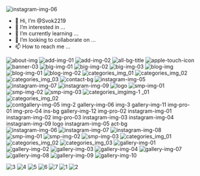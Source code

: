 ![instagram-img-06](https://user-images.githubusercontent.com/113424072/190114953-01f84773-aef8-47e8-a74a-dfbf34396c6a.jpg)
- 👋 Hi, I’m @Svok2219
- 👀 I’m interested in ...
- 🌱 I’m currently learning ...
- 💞️ I’m looking to collaborate on ...
- 📫 How to reach me ...

<!---
Svok2219/Svok2219 is a ✨ special ✨ repository because its `README.md` (this file) appears on your GitHub profile.
You can click the Preview link to take a look at your changes.
--->

![about-img](https://user-images.githubusercontent.com/113424072/190114217-da09c663-bed7-4d3f-8c09-94378be4f4b8.jpg)
![add-img-01](https://user-images.githubusercontent.com/113424072/190114245-d8c3a8a6-fa52-434b-9d08-7a7ae1fa2647.jpg)
![add-img-02](https://user-images.githubusercontent.com/113424072/190114260-bf3a6d80-cb44-4fd0-80aa-bb3bd8f3a4d6.jpg)
![all-bg-title](https://user-images.githubusercontent.com/113424072/190114296-b09ee076-2d5c-4893-8a38-277731bb4463.jpg)
![apple-touch-icon](https://user-images.githubusercontent.com/113424072/190114319-e2a59480-8c01-4bda-9cbb-b0bc39e7a1dc.png)
![banner-03](https://user-images.githubusercontent.com/113424072/190114408-08500cb1-c46b-4e47-a5e4-9b70a0baee03.jpg)
![big-img-01](https://user-images.githubusercontent.com/113424072/190114433-504b281f-6b87-4d59-baa8-41b62c552fff.jpg)
![big-img-02](https://user-images.githubusercontent.com/113424072/190114445-9aca2616-1f06-4412-9617-5356aaf426c5.jpg)
![big-img-03](https://user-images.githubusercontent.com/113424072/190114451-6be78e1c-3836-4f65-9ba8-d349c4b9e5ad.jpg)
![blog-img](https://user-images.githubusercontent.com/113424072/190114467-8f7fc66d-007d-44f3-a4f5-99dfc5d9b8c0.jpg)
![blog-img-01](https://user-images.githubusercontent.com/113424072/190114473-d4aeba28-6b0a-4856-9090-b2f72ae97d11.jpg)
![blog-img-02](https://user-images.githubusercontent.com/113424072/190114483-8094e7f7-2385-41c8-a6e7-44e49fd0d884.jpg)
![categories_img_01](https://user-images.githubusercontent.com/113424072/190114506-aa6571f0-93be-404e-a90f-b8c08dcfde5d.jpg)
![categories_img_02](https://user-images.githubusercontent.com/113424072/190114511-3527ae9e-40e0-429a-ac04-48b8aacb0d86.jpg)
![categories_img_03](https://user-images.githubusercontent.com/113424072/190114516-2737e158-0852-4ff3-8d26-764e940bd6a8.jpg)
![contact-bg](https://user-images.githubusercontent.com/113424072/190114524-17d3302d-5e7b-421f-b27e-4c078d00a95c.jpg)
![instagram-img-05](https://user-images.githubusercontent.com/113424072/190114933-b2a4b862-b4de-4224-b9fd-59c8425053d6.jpg)
![instagram-img-07](https://user-images.githubusercontent.com/113424072/190115010-1c5ff58a-58c5-44bb-880d-af3ef10b7d22.jpg)
![instagram-img-09](https://user-images.githubusercontent.com/113424072/190115042-5d5599c2-31b9-4d7c-a540-b531c697b09b.jpg)
![logo](https://user-images.githubusercontent.com/113424072/190115073-ddb4170c-1fda-4398-93ed-275d3d454eb4.png)
![smp-img-01](https://user-images.githubusercontent.com/113424072/190115102-9c0f5efd-b36c-4159-b081-057f8b998be5.jpg)
![smp-img-02](https://user-images.githubusercontent.com/113424072/190115116-4a08308d-4595-4b16-bf97-15848110d904.jpg)
![smp-img-03](https://user-images.githubusercontent.com/113424072/190115163-1fd89c60-8412-4120-b8b0-0b14d42ba063.jpg)
![categories_img![img-1](https://user-images.githubusercontent.com/113424072/190115943-6e9a9e21-7216-4f63-a30f-049f949fa3ab.jpg)
_01](https://user-images.githubusercontent.com/113424072/190115175-640600ed-4cc4-4abf-8249-c68262b25dc4.jpg)
![categories_img_02](https://user-images.githubusercontent.com/113424072/190115192-04cc4c7a-02a7-4fc9-9e3a-d46fd738055e.jpg)
![cont![gallery-img-05](https://user-images.githubusercontent.com/113424072/190115948-5ef2bb2d-0be1-431f-8c11-d35389f2783a.jpg)
![img-2](https://user-images.githubusercontent.com/113424072/190115958-2a0bba10-9621-4224-a72f-ba294e6c7f67.jpg)
![gallery-img-06](https://user-images.githubusercontent.com/113424072/190115961-64979d73-cc46-45a1-9f67-5cc3cc75c0ab.jpg)
![img-3](https://user-images.githubusercontent.com/113424072/190115973-9dde27cc-61e4-4c54-a5f5-3fab3fe8fc01.jpg)
![gallery-img-11](https://user-images.githubusercontent.com/113424072/190115976-3720b302-11e9-4240-8093-c194acf6d30d.jpg)
![img-pro-01](https://user-images.githubusercontent.com/113424072/190115986-44268aa4-d179-4ca3-8a09-3b412163ee14.jpg)
![img-pro-04](https://user-images.githubusercontent.com/113424072/190116010-03a4f93d-03c6-4598-962e-b5fd411d73f8.jpg)
![ins-bg](https://user-images.githubusercontent.com/113424072/190116019-a7551b50-8063-4740-b307-87ffe5763176.jpg)
![gallery-img-12](https://user-images.githubusercontent.com/113424072/190116029-47e475f8-6bb1-480b-b57e-de385f69c2a5.jpg)
![img-pro-02](https://user-images.githubusercontent.com/113424072/190116041-f055d416-a331-4882-8bc4-9601f9fcd61f.jpg)
![instagram-img-01](https://user-images.githubusercontent.com/113424072/190116049-616b847c-6010-4227-b7bf-2832a6cbde0e.jpg)
![instagram-img-02](https://user-images.githubusercontent.com/113424072/190116054-b318ff86-10ad-4f1e-857f-e8d69f5f6804.jpg)
![img-pro-03](https://user-images.githubusercontent.com/113424072/190116056-a384707f-89c2-496d-823f-a656e10b2335.jpg)
![instagram-img-03](https://user-images.githubusercontent.com/113424072/190116065-4e45e72a-e930-417e-9f24-ed3b13bea0eb.jpg)
![instagram-img-04](https://user-images.githubusercontent.com/113424072/190116072-b56abfcc-b013-4bac-b44d-9f22c96297ab.jpg)
![instagram-img-09](https://user-images.githubusercontent.com/113424072/190116076-6f9c366d-f55c-4c2f-b7e2-2c716533733a.jpg)
![logo](https://user-images.githubusercontent.com/113424072/190116087-b37f1407-d2c4-40a2-98ec-ba79d19bf19d.png)
![instagram-img-05](https://user-images.githubusercontent.com/113424072/190116110-c236804e-8a27-44e2-bea4-11aecb5a8561.jpg)
act-bg](https://user-images.githubusercontent.com/113424072/190115219-4919249c-ae81-4ac3-8e0a-12d943bfae95.jpg)
![instagram-img-06](https://user-images.githubusercontent.com/113424072/190115758-09a13de5-c8d0-4e9a-b7e4-580b83be34b2.jpg)
![instagram-img-07](https://user-images.githubusercontent.com/113424072/190115770-49073f87-7a73-4efe-a127-ad47d9e3a735.jpg)
![instagram-img-08](https://user-images.githubusercontent.com/113424072/190115776-443fbac0-9924-43dc-894f-185980d33433.jpg)
![smp-img-01](https://user-images.githubusercontent.com/113424072/190115782-6840d284-515b-4e9d-a33c-41cc7e6f392f.jpg)
![smp-img-02](https://user-images.githubusercontent.com/113424072/190115786-2d8357ed-380f-4c4e-826d-182e4516e070.jpg)
![smp-img-03](https://user-images.githubusercontent.com/113424072/190115789-f745b51b-6a69-46da-a0dd-76073c67acd3.jpg)
![categories_img_01](https://user-images.githubusercontent.com/113424072/190115795-d40b6e28-910a-436a-9ade-912aed7a2119.jpg)
![categories_img_02](https://user-images.githubusercontent.com/113424072/190115805-fad790c5-a01f-4e0d-b3e1-3c09920e63b4.jpg)
![categories_img_03](https://user-images.githubusercontent.com/113424072/190115817-60f4cff5-23a1-48fb-b711-56749f3cf0bb.jpg)
![gallery-img-01](https://user-images.githubusercontent.com/113424072/190115831-b0b40a05-984c-4684-93c4-50a7233ca010.jpg)
![gallery-img-02](https://user-images.githubusercontent.com/113424072/190115869-f59d8c4c-09ad-4861-b407-3251c36e2564.jpg)
![gallery-img-03](https://user-images.githubusercontent.com/113424072/190115876-a714ec62-54d8-4120-aca1-3dbbf684e18a.jpg)
![gallery-img-04](https://user-images.githubusercontent.com/113424072/190115898-54960a7d-c63a-4d8f-a6b6-817e890ca650.jpg)
![gallery-img-07](https://user-images.githubusercontent.com/113424072/190115909-b96b88d0-b1d8-4c24-ab94-9a809910dfbb.jpg)
![gallery-img-08](https://user-images.githubusercontent.com/113424072/190115919-6728f31a-9fb2-4c28-816c-785fda6f8252.jpg)
![gallery-img-09](https://user-images.githubusercontent.com/113424072/190115924-eba1ca4b-3668-4dc2-acd6-bd13716d34dd.jpg)
![gallery-img-10](https://user-images.githubusercontent.com/113424072/190115933-14ef935d-3c71-4bb2-9292-8e8d8115d48a.jpg)


![3](https://user-images.githubusercontent.com/113424072/190116556-9bb7338d-2c73-4587-96b6-195ef3c19cd5.png)
![4](https://user-images.githubusercontent.com/113424072/190116568-965653a4-f869-4b9b-b5b3-acd03438cb2b.png)
![5](https://user-images.githubusercontent.com/113424072/190116573-69e0b1a0-69be-4f40-bb9a-b126747c21f4.png)
![6](https://user-images.githubusercontent.com/113424072/190116576-edd94775-0a97-4cfc-9ad7-ae79fff0b3bd.png)
![7](https://user-images.githubusercontent.com/113424072/190116577-8e46d5f9-b486-4bd2-8b65-0c962dc520ff.png)
![1](https://user-images.githubusercontent.com/113424072/190116583-ae7f4fd9-c228-4eb3-aaad-175d789e0d20.png)
![2](https://user-images.githubusercontent.com/113424072/190116587-b17935c8-bda9-4bff-a01d-626a15eb2167.png)
